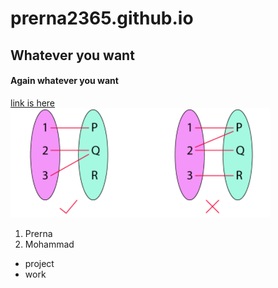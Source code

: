 # prerna2365.github.io
## Whatever you want
#### Again whatever you want
[link is here](https://www.freecodecamp.org/news/basic-html5-template-boilerplate-code-example/)<br>
<img src = "Screenshot (207).png">
1. Prerna
2. Mohammad
* project
* work
